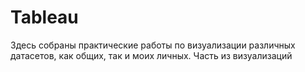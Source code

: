 # Tableau
Здесь собраны практические работы по визуализации различных датасетов, как общих, так и моих личных. 
Часть из визуализаций 
